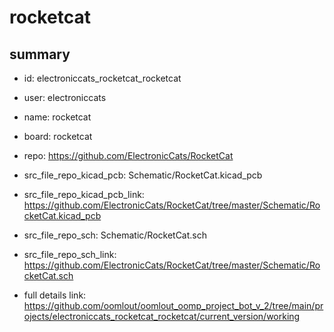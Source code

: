 # rocketcat
 
## summary 
* id: electroniccats_rocketcat_rocketcat
* user: electroniccats
* name: rocketcat
* board: rocketcat
* repo: https://github.com/ElectronicCats/RocketCat
* src_file_repo_kicad_pcb: Schematic/RocketCat.kicad_pcb
* src_file_repo_kicad_pcb_link: https://github.com/ElectronicCats/RocketCat/tree/master/Schematic/RocketCat.kicad_pcb


* src_file_repo_sch: Schematic/RocketCat.sch
* src_file_repo_sch_link: https://github.com/ElectronicCats/RocketCat/tree/master/Schematic/RocketCat.sch
* full details link: https://github.com/oomlout/oomlout_oomp_project_bot_v_2/tree/main/projects/electroniccats_rocketcat_rocketcat/current_version/working  






